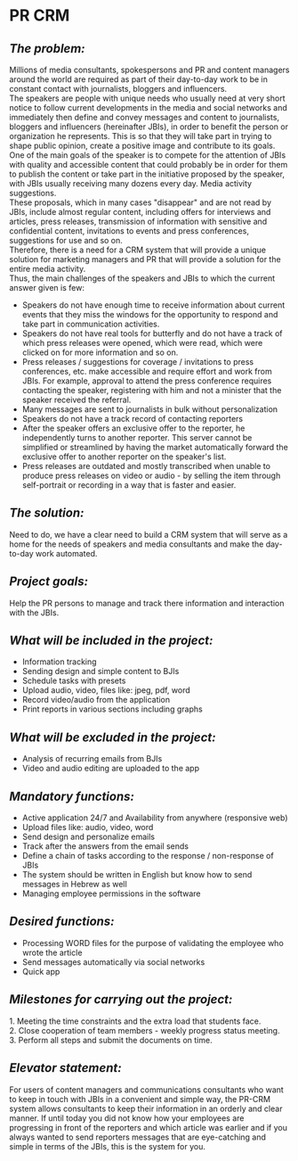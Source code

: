 # PR CRM
<h2><i>The problem:</i></h2>
Millions of media consultants, spokespersons and PR and content managers around the world are required as part of their day-to-day work to be in constant contact with journalists, bloggers and influencers.</br>
The speakers are people with unique needs who usually need at very short notice to follow current developments in the media and social networks and immediately then define and convey messages and content to journalists, bloggers and influencers (hereinafter JBIs), in order to benefit the person or organization he represents. This is so that they will take part in trying to shape public opinion, create a positive image and contribute to its goals.</br>
One of the main goals of the speaker is to compete for the attention of JBIs with quality and accessible content that could probably be in order for them to publish the content or take part in the initiative proposed by the speaker, with JBIs usually receiving many dozens every day. Media activity suggestions.</br>
These proposals, which in many cases "disappear" and are not read by JBIs, include almost regular content, including offers for interviews and articles, press releases, transmission of information with sensitive and confidential content, invitations to events and press conferences, suggestions for use and so on.</br>
Therefore, there is a need for a CRM system that will provide a unique solution for marketing managers and PR that will provide a solution for the entire media activity.</br>
Thus, the main challenges of the speakers and JBIs to which the current answer given is few:
<ul>
<li>Speakers do not have enough time to receive information about current events that they miss the windows for the opportunity to respond and take part in communication activities.</li>
<li>Speakers do not have real tools for butterfly and do not have a track of which press releases were opened, which were read, which were clicked on for more information and so on.</li>
<li>Press releases / suggestions for coverage / invitations to press conferences, etc. make accessible and require effort and work from JBIs. For example, approval to attend the press conference requires contacting the speaker, registering with him and not a minister that the speaker received the referral.</li>
<li>Many messages are sent to journalists in bulk without personalization</li>
<li>Speakers do not have a track record of contacting reporters</li>
<li>After the speaker offers an exclusive offer to the reporter, he independently turns to another reporter. This server cannot be simplified or streamlined by having the market automatically forward the exclusive offer to another reporter on the speaker's list.</li>
<li>Press releases are outdated and mostly transcribed when unable to produce press releases on video or audio - by selling the item through self-portrait or recording in a way that is faster and easier.</li></ul>

<h2><i>The solution:</i></h2>
Need to do, we have a clear need to build a CRM system that will serve as a home for the needs of speakers and media consultants and make the day-to-day work automated.

<h2><i>Project goals:</i></h2>
Help the PR persons to manage and track there information and interaction with the JBIs.

<h2><i>What will be included in the project:</i></h2>
<ul>
<li>Information tracking</li>
<li>Sending design and simple content to BJIs</li>
<li>Schedule tasks with presets</li>
<li>Upload audio, video, files like: jpeg, pdf, word</li>
<li>Record video/audio from the application</li>
<li>Print reports in various sections including graphs</li>
  </ul>
  
<h2><i>What will be excluded in the project:</i></h2>
<ul>
<li>Analysis of recurring emails from BJIs</li>
<li>Video and audio editing are uploaded to the app</li>
  </ul>
  
<h2><i>Mandatory functions:</i></h2>
<ul>
<li>Active application 24/7 and Availability from anywhere  (responsive web)</li>
<li>Upload files like: audio, video, word</li>
<li>Send design and personalize emails</li>
<li>Track after the answers from the email sends</li>
<li>Define a chain of tasks according to the response / non-response of JBIs</li>
<li>The system should be written in English but know how to send messages in Hebrew as well</li>
<li>Managing employee permissions in the software</li>
</ul>

<h2><i>Desired functions:</i></h2>
<ul>
<li>Processing WORD files for the purpose of validating the employee who wrote the article</li>
<li>Send messages automatically via social networks</li>
<li>Quick app</li>
</ul>

<h2><i>Milestones for carrying out the project:</i></h2> 
1. Meeting the time constraints and the extra load that students face.</br>
2. Close cooperation of team members - weekly progress status meeting.</br>
3. Perform all steps and submit the documents on time.</br>

<h2><i>Elevator statement:</i></h2>

For users of content managers and communications consultants who want to keep in touch with JBIs in a convenient and simple way, the PR-CRM system allows consultants to keep their information in an orderly and clear manner. If until today you did not know how your employees are progressing in front of the reporters and which article was earlier and if you always wanted to send reporters messages that are eye-catching and simple in terms of the JBIs, this is the system for you.
